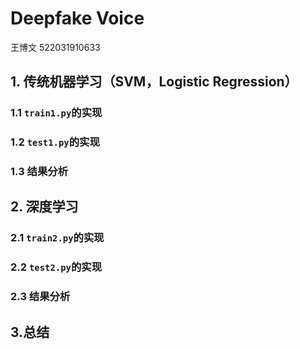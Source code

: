 # Deepfake Voice

王博文 522031910633


## 1. 传统机器学习（SVM，Logistic Regression）
### 1.1 `train1.py`的实现




### 1.2 `test1.py`的实现




### 1.3 结果分析





## 2. 深度学习
### 2.1 `train2.py`的实现




### 2.2 `test2.py`的实现




### 2.3 结果分析





## 3.总结


